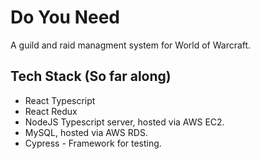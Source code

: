 # Do You Need
A guild and raid managment system for World of Warcraft.

## Tech Stack (So far along)
* React Typescript
* React Redux
* NodeJS Typescript server, hosted via AWS EC2.
* MySQL, hosted via AWS RDS.
* Cypress - Framework for testing.
